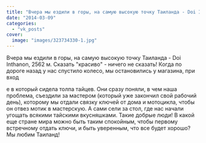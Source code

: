 ```yaml
---
title: "Вчера мы ездили в горы, на самую высокую точку Таиланда - Doi Inthanon, 2562 м. Сказать \"красиво\" -..."
date: "2014-03-09"
categories: 
  - "vk_posts"
cover:
  image: "images/323734330-1.jpg"
---
```


Вчера мы ездили в горы, на самую высокую точку Таиланда - Doi Inthanon, 2562 м. Сказать "красиво" - ничего не сказать! Когда по дороге назад у нас спустило колесо, мы остановились у магазина, при вход

<!--more--> е в который сидела толпа тайцев. Они сразу поняли, в чем наша проблема, съездили за мастером (который уже закончил свой рабочий день), которому мы отдали связку ключей от дома и мотоцикла, чтобы он отвез мотик в мастерскую. А сами сели за стол, где нас начали угощать всякими тайскими вкусняшками. Такие добрые люди! В какой еще стране мира можно быть таким спокойным, чтобы первому встречному отдать ключи, и быть уверенным, что все будет хорошо? Мы любим Таиланд!
